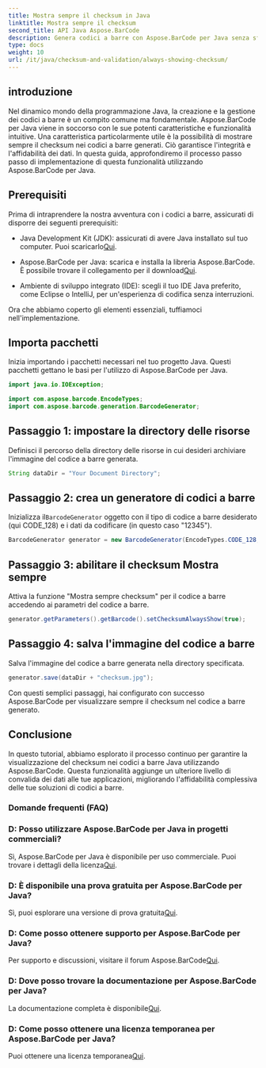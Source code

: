 ```yaml
---
title: Mostra sempre il checksum in Java
linktitle: Mostra sempre il checksum
second_title: API Java Aspose.BarCode
description: Genera codici a barre con Aspose.BarCode per Java senza sforzo. Scopri come visualizzare sempre i checksum per una maggiore integrità dei dati in questa guida passo passo.
type: docs
weight: 10
url: /it/java/checksum-and-validation/always-showing-checksum/
---
```


## introduzione

Nel dinamico mondo della programmazione Java, la creazione e la gestione dei codici a barre è un compito comune ma fondamentale. Aspose.BarCode per Java viene in soccorso con le sue potenti caratteristiche e funzionalità intuitive. Una caratteristica particolarmente utile è la possibilità di mostrare sempre il checksum nei codici a barre generati. Ciò garantisce l'integrità e l'affidabilità dei dati. In questa guida, approfondiremo il processo passo passo di implementazione di questa funzionalità utilizzando Aspose.BarCode per Java.

## Prerequisiti

Prima di intraprendere la nostra avventura con i codici a barre, assicurati di disporre dei seguenti prerequisiti:

-  Java Development Kit (JDK): assicurati di avere Java installato sul tuo computer. Puoi scaricarlo[Qui](https://www.oracle.com/java/technologies/javase-downloads.html).

- Aspose.BarCode per Java: scarica e installa la libreria Aspose.BarCode. È possibile trovare il collegamento per il download[Qui](https://releases.aspose.com/barcode/java/).

- Ambiente di sviluppo integrato (IDE): scegli il tuo IDE Java preferito, come Eclipse o IntelliJ, per un'esperienza di codifica senza interruzioni.

Ora che abbiamo coperto gli elementi essenziali, tuffiamoci nell'implementazione.

## Importa pacchetti

Inizia importando i pacchetti necessari nel tuo progetto Java. Questi pacchetti gettano le basi per l'utilizzo di Aspose.BarCode per Java.

```java
import java.io.IOException;

import com.aspose.barcode.EncodeTypes;
import com.aspose.barcode.generation.BarcodeGenerator;
```

## Passaggio 1: impostare la directory delle risorse

Definisci il percorso della directory delle risorse in cui desideri archiviare l'immagine del codice a barre generata.

```java
String dataDir = "Your Document Directory";
```

## Passaggio 2: crea un generatore di codici a barre

 Inizializza il`BarcodeGenerator` oggetto con il tipo di codice a barre desiderato (qui CODE_128) e i dati da codificare (in questo caso "12345").

```java
BarcodeGenerator generator = new BarcodeGenerator(EncodeTypes.CODE_128, "12345");
```

## Passaggio 3: abilitare il checksum Mostra sempre

Attiva la funzione "Mostra sempre checksum" per il codice a barre accedendo ai parametri del codice a barre.

```java
generator.getParameters().getBarcode().setChecksumAlwaysShow(true);
```

## Passaggio 4: salva l'immagine del codice a barre

Salva l'immagine del codice a barre generata nella directory specificata.

```java
generator.save(dataDir + "checksum.jpg");
```

Con questi semplici passaggi, hai configurato con successo Aspose.BarCode per visualizzare sempre il checksum nel codice a barre generato.

## Conclusione

In questo tutorial, abbiamo esplorato il processo continuo per garantire la visualizzazione del checksum nei codici a barre Java utilizzando Aspose.BarCode. Questa funzionalità aggiunge un ulteriore livello di convalida dei dati alle tue applicazioni, migliorando l'affidabilità complessiva delle tue soluzioni di codici a barre.

### Domande frequenti (FAQ)

### D: Posso utilizzare Aspose.BarCode per Java in progetti commerciali?
 Sì, Aspose.BarCode per Java è disponibile per uso commerciale. Puoi trovare i dettagli della licenza[Qui](https://purchase.aspose.com/buy).

### D: È disponibile una prova gratuita per Aspose.BarCode per Java?
 Sì, puoi esplorare una versione di prova gratuita[Qui](https://releases.aspose.com/).

### D: Come posso ottenere supporto per Aspose.BarCode per Java?
 Per supporto e discussioni, visitare il forum Aspose.BarCode[Qui](https://forum.aspose.com/c/barcode/13).

### D: Dove posso trovare la documentazione per Aspose.BarCode per Java?
 La documentazione completa è disponibile[Qui](https://reference.aspose.com/barcode/java/).

### D: Come posso ottenere una licenza temporanea per Aspose.BarCode per Java?
 Puoi ottenere una licenza temporanea[Qui](https://purchase.aspose.com/temporary-license/).

